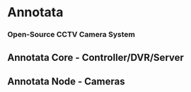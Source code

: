 # Annotata
### Open-Source CCTV Camera System

## Annotata Core - Controller/DVR/Server
## Annotata Node - Cameras
